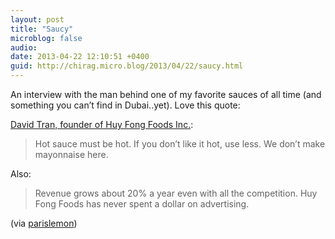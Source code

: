 ```yaml
---
layout: post
title: "Saucy"
microblog: false
audio: 
date: 2013-04-22 12:10:51 +0400
guid: http://chirag.micro.blog/2013/04/22/saucy.html
---
```

<p>An interview with the man behind one of my favorite sauces of all time (and something you can’t find in Dubai..yet). Love this quote:</p>
<p><a href="http://www.latimes.com/business/la-fi-himi-tran-20130414-story.html" target="_blank">David Tran, founder of Huy Fong Foods Inc.</a>:</p>
<blockquote>Hot sauce must be hot. If you don’t like it hot, use less. We don’t make mayonnaise here.</blockquote>
<p>Also:</p>
<blockquote>Revenue grows about 20% a year even with all the competition. Huy Fong Foods has never spent a dollar on advertising.</blockquote>
<p>(via <a href="http://parislemon.com/post/48543285488/hot-sauce-must-be-hot-if-you-dont-like-it-hot" target="_blank">parislemon</a>)</p>

